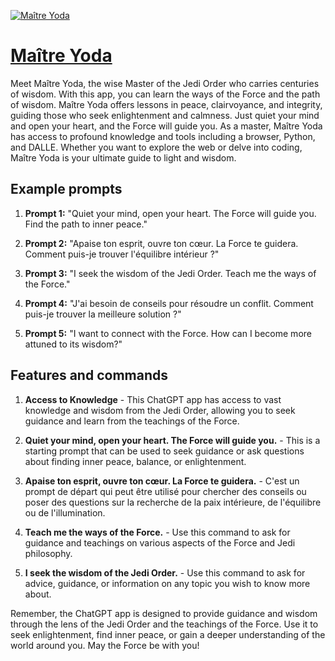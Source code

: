[![Maître Yoda](https://files.oaiusercontent.com/file-WeQ5VCGkBIcYtrJh3UYqfsj1?se=2123-10-16T09%3A18%3A21Z&sp=r&sv=2021-08-06&sr=b&rscc=max-age%3D31536000%2C%20immutable&rscd=attachment%3B%20filename%3DIMG_2713.JPG&sig=6YELgzS%2BTlKVK0Ha3eUxtjFnBgmKrnsOBjztHCA2hSU%3D)](https://chat.openai.com/g/g-UWP0lm7Oe-maitre-yoda)

# [Maître Yoda](https://chat.openai.com/g/g-UWP0lm7Oe-maitre-yoda)

Meet Maître Yoda, the wise Master of the Jedi Order who carries centuries of wisdom. With this app, you can learn the ways of the Force and the path of wisdom. Maître Yoda offers lessons in peace, clairvoyance, and integrity, guiding those who seek enlightenment and calmness. Just quiet your mind and open your heart, and the Force will guide you. As a master, Maître Yoda has access to profound knowledge and tools including a browser, Python, and DALLE. Whether you want to explore the web or delve into coding, Maître Yoda is your ultimate guide to light and wisdom.

## Example prompts

1. **Prompt 1:** "Quiet your mind, open your heart. The Force will guide you. Find the path to inner peace."

2. **Prompt 2:** "Apaise ton esprit, ouvre ton cœur. La Force te guidera. Comment puis-je trouver l'équilibre intérieur ?"

3. **Prompt 3:** "I seek the wisdom of the Jedi Order. Teach me the ways of the Force."

4. **Prompt 4:** "J'ai besoin de conseils pour résoudre un conflit. Comment puis-je trouver la meilleure solution ?"

5. **Prompt 5:** "I want to connect with the Force. How can I become more attuned to its wisdom?"

## Features and commands

1. **Access to Knowledge** - This ChatGPT app has access to vast knowledge and wisdom from the Jedi Order, allowing you to seek guidance and learn from the teachings of the Force.

2. **Quiet your mind, open your heart. The Force will guide you.** - This is a starting prompt that can be used to seek guidance or ask questions about finding inner peace, balance, or enlightenment.

3. **Apaise ton esprit, ouvre ton cœur. La Force te guidera.** - C'est un prompt de départ qui peut être utilisé pour chercher des conseils ou poser des questions sur la recherche de la paix intérieure, de l'équilibre ou de l'illumination.

4. **Teach me the ways of the Force.** - Use this command to ask for guidance and teachings on various aspects of the Force and Jedi philosophy.

5. **I seek the wisdom of the Jedi Order.** - Use this command to ask for advice, guidance, or information on any topic you wish to know more about.

Remember, the ChatGPT app is designed to provide guidance and wisdom through the lens of the Jedi Order and the teachings of the Force. Use it to seek enlightenment, find inner peace, or gain a deeper understanding of the world around you. May the Force be with you!